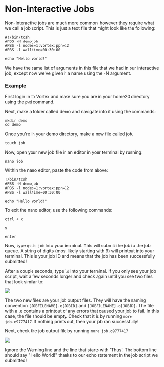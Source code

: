 # Non-Interactive Jobs

Non-Interactive jobs are much more common, however they require what we call a job script. This is just a text file that might look like the following:

```
#!/bin/tcsh
#PBS -N demojob
#PBS -l nodes=1:vortex:ppn=12
#PBS -l walltime=00:30:00

echo "Hello world!"
```

We have the same list of arguments in this file that we had in our interactive job, except now we've given it a name using the -N argument.

### Example

First login in to Vortex and make sure you are in your home20 directory using the `pwd` command.

Next, make a folder called demo and navigate into it using the commands:

```
mkdir demo
cd demo
```

Once you're in your demo directory, make a new file called job.

```
touch job
```

Now, open your new job file in an editor in your terminal by running:

```
nano job
```

Within the nano editor, paste the code from above:

```
!/bin/tcsh
#PBS -N demojob
#PBS -l nodes=1:vortex:ppn=12
#PBS -l walltime=00:30:00

echo "Hello world!"
```

To exit the nano editor, use the following commands:

`ctrl + x`

`y`

`enter`

Now, type `qsub job` into your terminal. This will submit the job to the job queue. A string of digits (most likely starting with 9) will printout into your terminal. This is your job ID and means that the job has been successfully submitted!

After a couple seconds, type `ls` into your terminal. If you only see your job script, wait a few seconds longer and check again until you see two files that look similar to:

![](../.gitbook/assets/lsdemo.png)

The two new files are your job output files. They will have the naming convention `[JOBFILENAME].e[JOBID]` and `[JOBFILENAME].o[JOBID]`. The file with a .e contains a printout of any errors that caused your job to fail. In this case, the file should be empty. Check that it is by running `more job.e9777417.`If nothing prints out, then your job ran successfully!

Next, check the job output file by running `more job.o9777417`

![](../.gitbook/assets/morejo.png)

Ignore the Warning line and the line that starts with 'Thus'. The bottom line should say "Hello World!" thanks to our echo statement in the job script we submitted!
